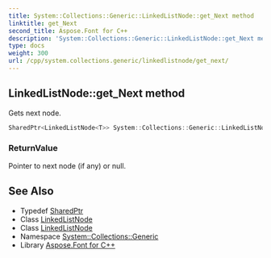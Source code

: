 ```yaml
---
title: System::Collections::Generic::LinkedListNode::get_Next method
linktitle: get_Next
second_title: Aspose.Font for C++
description: 'System::Collections::Generic::LinkedListNode::get_Next method. Gets next node in C++.'
type: docs
weight: 300
url: /cpp/system.collections.generic/linkedlistnode/get_next/
---
```

## LinkedListNode::get_Next method


Gets next node.

```cpp
SharedPtr<LinkedListNode<T>> System::Collections::Generic::LinkedListNode<T>::get_Next() const
```


### ReturnValue

Pointer to next node (if any) or null.

## See Also

* Typedef [SharedPtr](../../../system/sharedptr/)
* Class [LinkedListNode](../)
* Class [LinkedListNode](../)
* Namespace [System::Collections::Generic](../../)
* Library [Aspose.Font for C++](../../../)
